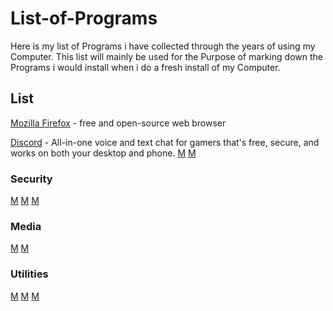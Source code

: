 # List-of-Programs
Here is my list of Programs i have collected through the years of using my Computer. This list will mainly be used for the Purpose of marking down the Programs i would install when i do a fresh install of my Computer.

## List
 [Mozilla Firefox](https://www.mozilla.org/en-US/firefox/new/) - free and open-source web browser 
 
 [Discord](https://discordapp.com/) - All-in-one voice and text chat for gamers that's free, secure, and works on both your desktop and phone. 
 [M](h)
 [M](h)
### Security
[M](h)
[M](h)
[M](h)
### Media
[M](h)
[M](h)
### Utilities
[M](h)
[M](h)
[M](h)


